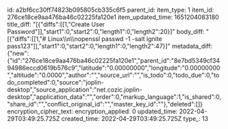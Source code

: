 id: a2bf6cc30ff74823b095805cb335c6f5
parent_id: 
item_type: 1
item_id: 276ce18ce9aa476ba46c02225fa120e1
item_updated_time: 1651204083180
title_diff: "[{\"diffs\":[[1,\"Create User Password\"]],\"start1\":0,\"start2\":0,\"length1\":0,\"length2\":20}]"
body_diff: "[{\"diffs\":[[1,\"# Linux\\\n\\\nopenssl passwd -1 -salt ignite pass123\"]],\"start1\":0,\"start2\":0,\"length1\":0,\"length2\":47}]"
metadata_diff: {"new":{"id":"276ce18ce9aa476ba46c02225fa120e1","parent_id":"8e7bd5349cf3494986eccd0619b576c9","latitude":"0.00000000","longitude":"0.00000000","altitude":"0.0000","author":"","source_url":"","is_todo":0,"todo_due":0,"todo_completed":0,"source":"joplin-desktop","source_application":"net.cozic.joplin-desktop","application_data":"","order":0,"markup_language":1,"is_shared":0,"share_id":"","conflict_original_id":"","master_key_id":""},"deleted":[]}
encryption_cipher_text: 
encryption_applied: 0
updated_time: 2022-04-29T03:49:25.725Z
created_time: 2022-04-29T03:49:25.725Z
type_: 13